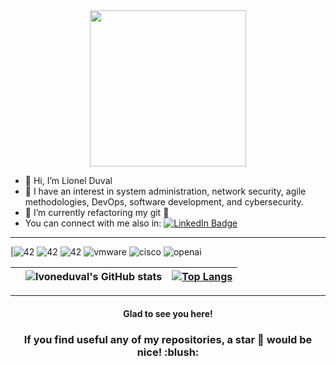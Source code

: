 <!--
**lvoneduval/lvoneduval** is a ✨ _special_ ✨ repository because its `README.md` (this file) appears on your GitHub profile.

Here are some ideas to get you started:

- 🔭 I’m currently working on ...
- 🌱 I’m currently learning ...
- 👯 I’m looking to collaborate on ...
- 🤔 I’m looking for help with ...
- 💬 Ask me about ...
- 📫 How to reach me: ...
- 😄 Pronouns: ...
- ⚡ Fun fact: ...
-->

<div id="header" align="center">
  <img src="https://media.giphy.com/media/lRLzrbhmh5pFf4jOga/giphy.gif" width="250"/>
</div>

- 👋 Hi, I’m Lionel Duval
- 👀 I have an interest in system administration, network security, agile methodologies, DevOps, software development, and cybersecurity.
- 🚧 I’m currently refactoring my git 🚧
- You can connect with me also in:
<a href="https://www.linkedin.com/in/lionel-duval-703958139/"><img src="https://img.shields.io/badge/LinkedIn-blue?logo=linkedin&logoColor=white" alt="LinkedIn Badge"/></a>


***
|![42](https://img.shields.io/badge/-white?style=for-the-badge&logo=42&logoColor=black)
![42](https://img.shields.io/badge/-white?style=for-the-badge&logo=42&logoColor=black)
![42](https://img.shields.io/badge/-white?style=for-the-badge&logo=42&logoColor=black)
![vmware](https://img.shields.io/badge/-white?style=for-the-badge&logo=vmware&logoColor=black)
![cisco](https://img.shields.io/badge/-white?style=for-the-badge&logo=cisco&logoColor=black)
![openai](https://img.shields.io/badge/-white?style=for-the-badge&logo=openai&logoColor=black)

</br>| ![lvoneduval's GitHub stats](https://github-readme-stats.vercel.app/api?username=lvoneduval&hide=stars,prs,issues,contribs&show_icons=true&theme=merko) | [![Top Langs](https://github-readme-stats.vercel.app/api/top-langs/?username=PublioElio&layout=compact&theme=merko)](https://github.com/anuraghazra/github-readme-stats) |
|:-:|:-:|:-:|
---
  

<h4 align="center"> Glad to see you here! </h4>
<!--
<div align="center">
  <img alt="lvoneduval's visitors" src="https://komarev.com/ghpvc/?username=lvoneduval&color=red&style=flat&label=visitors" />
</div>
-->
<h3 align="center"> If you find useful any of my repositories, a star 🌟 would be nice! :blush: </h3>
